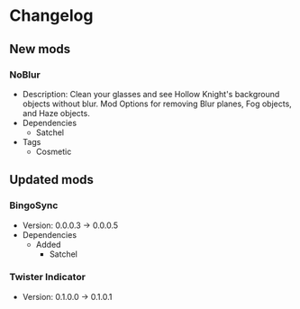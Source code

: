 # Changelog


## New mods

### NoBlur

- Description: Clean your glasses and see Hollow Knight&#x27;s background objects without blur. Mod Options for removing Blur planes, Fog objects, and Haze objects.
- Dependencies
  + Satchel
- Tags
  + Cosmetic


## Updated mods

### BingoSync

- Version: 0.0.0.3 -> 0.0.0.5
- Dependencies
  + Added
    - Satchel

### Twister Indicator

- Version: 0.1.0.0 -> 0.1.0.1

